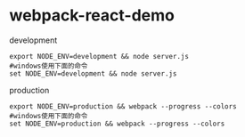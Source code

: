 # webpack-react-demo
development
```
export NODE_ENV=development && node server.js
#windows使用下面的命令
set NODE_ENV=development && node server.js
```

production
```
export NODE_ENV=production && webpack --progress --colors
#windows使用下面的命令
set NODE_ENV=production && webpack --progress --colors
```
